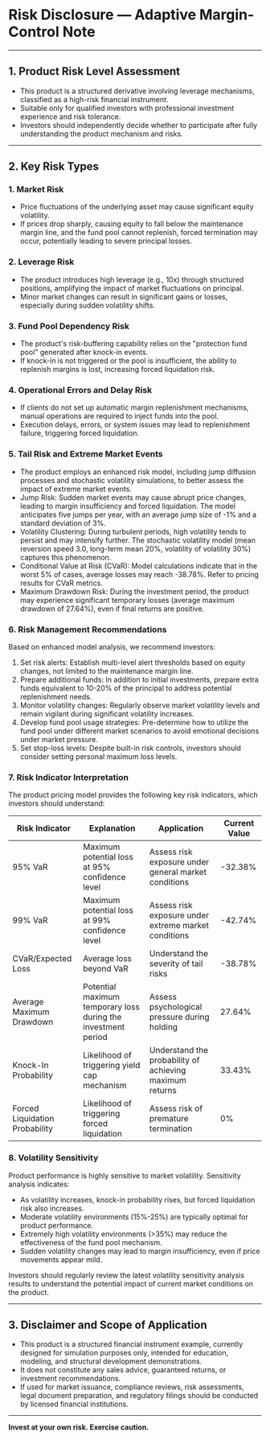 # Risk Disclosure — Adaptive Margin-Control Note

---

## 1. Product Risk Level Assessment

- This product is a structured derivative involving leverage mechanisms, classified as a high-risk financial instrument.
- Suitable only for qualified investors with professional investment experience and risk tolerance.
- Investors should independently decide whether to participate after fully understanding the product mechanism and risks.

---

## 2. Key Risk Types

### 1. Market Risk
- Price fluctuations of the underlying asset may cause significant equity volatility.
- If prices drop sharply, causing equity to fall below the maintenance margin line, and the fund pool cannot replenish, forced termination may occur, potentially leading to severe principal losses.

### 2. Leverage Risk
- The product introduces high leverage (e.g., 10x) through structured positions, amplifying the impact of market fluctuations on principal.
- Minor market changes can result in significant gains or losses, especially during sudden volatility shifts.

### 3. Fund Pool Dependency Risk
- The product's risk-buffering capability relies on the "protection fund pool" generated after knock-in events.
- If knock-in is not triggered or the pool is insufficient, the ability to replenish margins is lost, increasing forced liquidation risk.

### 4. Operational Errors and Delay Risk
- If clients do not set up automatic margin replenishment mechanisms, manual operations are required to inject funds into the pool.
- Execution delays, errors, or system issues may lead to replenishment failure, triggering forced liquidation.

### 5. Tail Risk and Extreme Market Events
- The product employs an enhanced risk model, including jump diffusion processes and stochastic volatility simulations, to better assess the impact of extreme market events.
- Jump Risk: Sudden market events may cause abrupt price changes, leading to margin insufficiency and forced liquidation. The model anticipates five jumps per year, with an average jump size of -1% and a standard deviation of 3%.
- Volatility Clustering: During turbulent periods, high volatility tends to persist and may intensify further. The stochastic volatility model (mean reversion speed 3.0, long-term mean 20%, volatility of volatility 30%) captures this phenomenon.
- Conditional Value at Risk (CVaR): Model calculations indicate that in the worst 5% of cases, average losses may reach -38.78%. Refer to pricing results for CVaR metrics.
- Maximum Drawdown Risk: During the investment period, the product may experience significant temporary losses (average maximum drawdown of 27.64%), even if final returns are positive.

### 6. Risk Management Recommendations
Based on enhanced model analysis, we recommend investors:
1. Set risk alerts: Establish multi-level alert thresholds based on equity changes, not limited to the maintenance margin line.
2. Prepare additional funds: In addition to initial investments, prepare extra funds equivalent to 10-20% of the principal to address potential replenishment needs.
3. Monitor volatility changes: Regularly observe market volatility levels and remain vigilant during significant volatility increases.
4. Develop fund pool usage strategies: Pre-determine how to utilize the fund pool under different market scenarios to avoid emotional decisions under market pressure.
5. Set stop-loss levels: Despite built-in risk controls, investors should consider setting personal maximum loss levels.

### 7. Risk Indicator Interpretation
The product pricing model provides the following key risk indicators, which investors should understand:

| Risk Indicator | Explanation | Application | Current Value |
|----------------|-------------|-------------|---------------|
| 95% VaR       | Maximum potential loss at 95% confidence level | Assess risk exposure under general market conditions | -32.38% |
| 99% VaR       | Maximum potential loss at 99% confidence level | Assess risk exposure under extreme market conditions | -42.74% |
| CVaR/Expected Loss | Average loss beyond VaR | Understand the severity of tail risks | -38.78% |
| Average Maximum Drawdown | Potential maximum temporary loss during the investment period | Assess psychological pressure during holding | 27.64% |
| Knock-In Probability | Likelihood of triggering yield cap mechanism | Understand the probability of achieving maximum returns | 33.43% |
| Forced Liquidation Probability | Likelihood of triggering forced liquidation | Assess risk of premature termination | 0% |

### 8. Volatility Sensitivity
Product performance is highly sensitive to market volatility. Sensitivity analysis indicates:
- As volatility increases, knock-in probability rises, but forced liquidation risk also increases.
- Moderate volatility environments (15%-25%) are typically optimal for product performance.
- Extremely high volatility environments (>35%) may reduce the effectiveness of the fund pool mechanism.
- Sudden volatility changes may lead to margin insufficiency, even if price movements appear mild.

Investors should regularly review the latest volatility sensitivity analysis results to understand the potential impact of current market conditions on the product.

---

## 3. Disclaimer and Scope of Application

- This product is a structured financial instrument example, currently designed for simulation purposes only, intended for education, modeling, and structural development demonstrations.
- It does not constitute any sales advice, guaranteed returns, or investment recommendations.
- If used for market issuance, compliance reviews, risk assessments, legal document preparation, and regulatory filings should be conducted by licensed financial institutions.

---

**Invest at your own risk. Exercise caution.**


